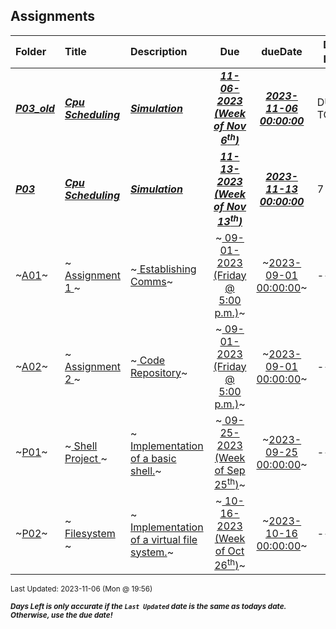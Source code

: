 ## Assignments

| Folder | Title | Description | Due | dueDate | Days Left<sup>*</sup> |
|:------|:------|:------|:-----:|:-----:|-----|
| ***<a href="https://github.com/rugbyprof/5143-Operating-Systems/tree/master/Assignments/P03_old">P03_old</a>*** | ***<a href="https://github.com/rugbyprof/5143-Operating-Systems/tree/master/Assignments/P03_old"> Cpu Scheduling </a>*** | ***<a href="https://github.com/rugbyprof/5143-Operating-Systems/tree/master/Assignments/P03_old"> Simulation</a>*** | ***<a href="https://github.com/rugbyprof/5143-Operating-Systems/tree/master/Assignments/P03_old"> 11-06-2023 (Week of Nov 6<sup>th</sup>)</a>*** | ***<a href="https://github.com/rugbyprof/5143-Operating-Systems/tree/master/Assignments/P03_old">2023-11-06 00:00:00</a>*** | DUE TODAY! |
| ***<a href="https://github.com/rugbyprof/5143-Operating-Systems/tree/master/Assignments/P03">P03</a>*** | ***<a href="https://github.com/rugbyprof/5143-Operating-Systems/tree/master/Assignments/P03"> Cpu Scheduling </a>*** | ***<a href="https://github.com/rugbyprof/5143-Operating-Systems/tree/master/Assignments/P03"> Simulation</a>*** | ***<a href="https://github.com/rugbyprof/5143-Operating-Systems/tree/master/Assignments/P03"> 11-13-2023 (Week of Nov 13<sup>th</sup>)</a>*** | ***<a href="https://github.com/rugbyprof/5143-Operating-Systems/tree/master/Assignments/P03">2023-11-13 00:00:00</a>*** | 7 |
| ~<a href="https://github.com/rugbyprof/5143-Operating-Systems/tree/master/Assignments/A01">A01</a>~ | ~<a href="https://github.com/rugbyprof/5143-Operating-Systems/tree/master/Assignments/A01"> Assignment 1 </a>~ | ~<a href="https://github.com/rugbyprof/5143-Operating-Systems/tree/master/Assignments/A01"> Establishing Comms</a>~ | ~<a href="https://github.com/rugbyprof/5143-Operating-Systems/tree/master/Assignments/A01"> 09-01-2023 (Friday @ 5:00 p.m.)</a>~ | ~<a href="https://github.com/rugbyprof/5143-Operating-Systems/tree/master/Assignments/A01">2023-09-01 00:00:00</a>~ | ---- |
| ~<a href="https://github.com/rugbyprof/5143-Operating-Systems/tree/master/Assignments/A02">A02</a>~ | ~<a href="https://github.com/rugbyprof/5143-Operating-Systems/tree/master/Assignments/A02"> Assignment 2 </a>~ | ~<a href="https://github.com/rugbyprof/5143-Operating-Systems/tree/master/Assignments/A02"> Code Repository</a>~ | ~<a href="https://github.com/rugbyprof/5143-Operating-Systems/tree/master/Assignments/A02"> 09-01-2023 (Friday @ 5:00 p.m.)</a>~ | ~<a href="https://github.com/rugbyprof/5143-Operating-Systems/tree/master/Assignments/A02">2023-09-01 00:00:00</a>~ | ---- |
| ~<a href="https://github.com/rugbyprof/5143-Operating-Systems/tree/master/Assignments/P01">P01</a>~ | ~<a href="https://github.com/rugbyprof/5143-Operating-Systems/tree/master/Assignments/P01"> Shell Project </a>~ | ~<a href="https://github.com/rugbyprof/5143-Operating-Systems/tree/master/Assignments/P01"> Implementation of a basic shell.</a>~ | ~<a href="https://github.com/rugbyprof/5143-Operating-Systems/tree/master/Assignments/P01"> 09-25-2023 (Week of Sep 25<sup>th</sup>)</a>~ | ~<a href="https://github.com/rugbyprof/5143-Operating-Systems/tree/master/Assignments/P01">2023-09-25 00:00:00</a>~ | ---- |
| ~<a href="https://github.com/rugbyprof/5143-Operating-Systems/tree/master/Assignments/P02">P02</a>~ | ~<a href="https://github.com/rugbyprof/5143-Operating-Systems/tree/master/Assignments/P02"> Filesystem </a>~ | ~<a href="https://github.com/rugbyprof/5143-Operating-Systems/tree/master/Assignments/P02"> Implementation of a virtual file system.</a>~ | ~<a href="https://github.com/rugbyprof/5143-Operating-Systems/tree/master/Assignments/P02"> 10-16-2023 (Week of Oct 26<sup>th</sup>)</a>~ | ~<a href="https://github.com/rugbyprof/5143-Operating-Systems/tree/master/Assignments/P02">2023-10-16 00:00:00</a>~ | ---- |

<sup>Last Updated: 2023-11-06 (Mon @ 19:56)</sup> 

<sup>***Days Left is only accurate if the `Last Updated` date is the same as todays date. Otherwise, use the due date!***</sup> 